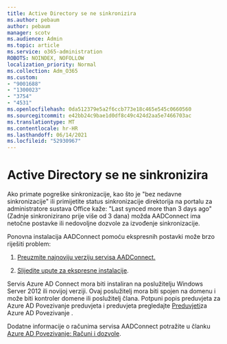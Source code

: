 ```yaml
---
title: Active Directory se ne sinkronizira
ms.author: pebaum
author: pebaum
manager: scotv
ms.audience: Admin
ms.topic: article
ms.service: o365-administration
ROBOTS: NOINDEX, NOFOLLOW
localization_priority: Normal
ms.collection: Adm_O365
ms.custom:
- "9001688"
- "1300023"
- "3754"
- "4531"
ms.openlocfilehash: 0da512379e5a2f6ccb773e18c465e545c0660560
ms.sourcegitcommit: e42bb24c9bae1d0df8c49c424d2aa5e7466703ac
ms.translationtype: MT
ms.contentlocale: hr-HR
ms.lasthandoff: 06/14/2021
ms.locfileid: "52930967"
---
```

# <a name="active-directory-not-syncing"></a>Active Directory se ne sinkronizira

Ako primate pogreške sinkronizacije, kao što je "bez nedavne sinkronizacije" ili primijetite status sinkronizacije direktorija na portalu za administratore sustava Office kaže: "Last synced more than 3 days ago" (Zadnje sinkronizirano prije više od 3 dana) možda AADConnect ima netočne postavke ili nedovoljne dozvole za izvođenje sinkronizacije.  

Ponovna instalacija AADConnect pomoću ekspresnih postavki može brzo riješiti problem:

1. [Preuzmite najnoviju verziju servisa AADConnect.](https://go.microsoft.com/fwlink/?LinkId=615771)

2. [Slijedite upute za ekspresne instalacije](/azure/active-directory/hybrid/how-to-connect-install-express).

Servis Azure AD Connect mora biti instaliran na poslužitelju Windows Server 2012 ili novijoj verziji. Ovaj poslužitelj mora biti spojen na domenu i može biti kontroler domene ili poslužitelj člana. Potpuni popis preduvjeta za Azure AD Povezivanje preduvjeta i preduvjeta pregledajte [Preduvjeti](/azure/active-directory/hybrid/how-to-connect-install-prerequisites)za Azure AD Povezivanje .

Dodatne informacije o računima servisa AADConnect potražite u članku [Azure AD Povezivanje: Računi i dozvole](/azure/active-directory/hybrid/reference-connect-accounts-permissions).
